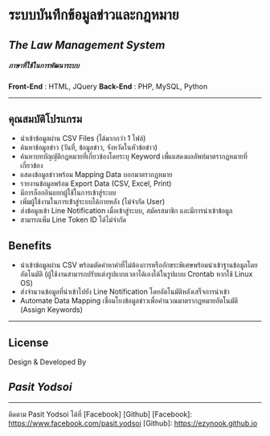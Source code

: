 # ระบบบันทึกข้อมูลข่าวและกฎหมาย
## _The Law Management System_
##### ภาษาที่ใช้ในการพัฒนาระบบ
**Front-End** : HTML, JQuery
**Back-End** : PHP, MySQL, Python

---
## คุณสมบัติโปรแกรม
* นำเข้าข้อมูลผ่าน CSV Files (ได้มากกว่า 1 ไฟล์)
* ค้นหาข้อมูลข่าว (วันที่, ข้อมูลข่าว, จังหวัดในหัวข้อข่าว)
* ค้นหาบทบัญญัติกฎหมายที่เกี่ยวข้องโดยระบุ Keyword เพื่แแสดงผลลัพท์มาตรากฎหมายที่เกี่ยวข้อง
* แสดงข้อมูลข่าวพร้อม Mapping Data บอกมาตรากฏหมาย
* รายงานข้อมูลพร้อม Export Data (CSV, Excel, Print)
* มีการล็อกอินแยกผู้ใช้ในการเข้าสู่ระบบ
* เพิ่มผู้ใช้งานในการเข้่าสู่ระบบได้ภายหลัง (ไม่จำกัด User)
* ส่งข้อมูลเข้า Line Notification เมื่อเข้าสู่ระบบ, สมัครสมาชิก และมีการนำเข้าข้อมูล
* สามารถเพิ่ม Line Token ID ได้ไม่จำกัด
## Benefits 
* นำเข้าข้อมูลผ่าน CSV พร้อมตัดคำหาคำที่ไม่ต้องการหรืออักขระพิเศษพร้อมนำเข้าฐานข้อมูลโดยอัตโนมัติ (ผู้ใช้งานสามารถปรับแต่งรูปแบบเวลาได้เองได้ในรูปแบบ Crontab หากใช้ Linux OS) 
* ส่งจำนวนข้อมูลที่นำเข้าไปยัง Line Notification โดยอัตโนมัติหลังเสร็จการนำเข้า
* Automate Data Mapping เชื่อมโยงข้อมูลข่าวเพื่อคำนวณมาตรากฏหมายอัตโนมัติ (Assign Keywords)
---
## License

Design & Developed By
## ***Pasit Yodsoi***
---
ติดตาม Pasit Yodsoi ได้ที่ [Facebook] [Github]
[Facebook]: https://www.facebook.com/pasit.yodsoi
[Github]: https://ezynook.github.io

